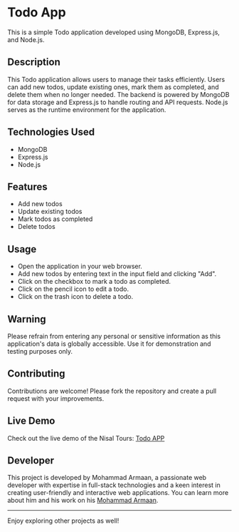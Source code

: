 # Todo App

This is a simple Todo application developed using MongoDB, Express.js, and Node.js.

## Description
This Todo application allows users to manage their tasks efficiently. Users can add new todos, update existing ones, mark them as completed, and delete them when no longer needed. The backend is powered by MongoDB for data storage and Express.js to handle routing and API requests. Node.js serves as the runtime environment for the application.

## Technologies Used
- MongoDB
- Express.js
- Node.js

## Features
- Add new todos
- Update existing todos
- Mark todos as completed
- Delete todos


## Usage
- Open the application in your web browser.
- Add new todos by entering text in the input field and clicking "Add".
- Click on the checkbox to mark a todo as completed.
- Click on the pencil icon to edit a todo.
- Click on the trash icon to delete a todo.


## Warning
Please refrain from entering any personal or sensitive information as this application's data is globally accessible. Use it for demonstration and testing purposes only.

## Contributing
Contributions are welcome! Please fork the repository and create a pull request with your improvements.

## Live Demo

Check out the live demo of the Nisal Tours: [Todo APP](https://nisal-tours.vercel.app/)

## Developer

This project is developed by Mohammad Armaan, a passionate web developer with expertise in full-stack technologies and a keen interest in creating user-friendly and interactive web applications. You can learn more about him and his work on his [Mohammad Armaan](https:mohammadarmaannetlify.app/).

---

Enjoy exploring other projects as well!